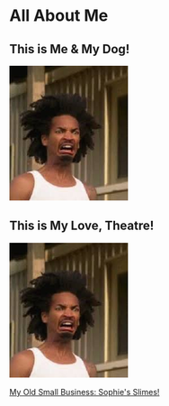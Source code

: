 # All About Me

## This is Me & My Dog!

![](images.jpeg "Optional image title")

## This is My Love, Theatre!

![](images.jpeg "Optional image title")

[My Old Small Business: Sophie's Slimes!](https://sophiesslimes.square.site/)
